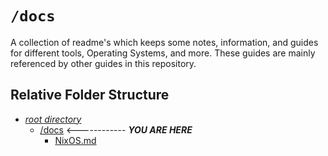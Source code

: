 # `/docs`

A collection of readme's which keeps some notes, information, and guides for different tools, Operating Systems, and more. These guides are mainly referenced by other guides in this repository.

## Relative Folder Structure

- [*root directory*](../README.md)
  - [/docs](./README.md) <------------ ***YOU ARE HERE***
    - [NixOS.md](Nixos.md)
